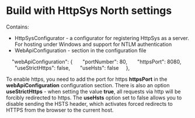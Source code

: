 # Build with HttpSys North settings

Contains:
* HttpSysConfigurator - a configurator for registering HttpSys as a server. For hosting under Windows and support for NTLM authentication
* WebApiConfiguration - section in the configuration file

    "webApiConfiguration": {
      "portNumber": 80,
      "httpsPort": 8080,
      "useStrictHttps": false,
      "useHsts": false
    },

To enable https, you need to add the port for https **httpsPort** in the **webApiConfiguration** configuration section.
There is also an option **useStrictHttps** - when setting the value **true**, all requests via http will be forcibly redirected to https.
The **useHsts** option set to false allows you to disable sending the HSTS header, which activates forced redirects to HTTPS from the browser to the current host.

